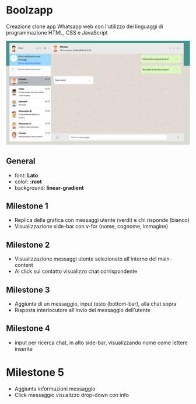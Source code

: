 # Boolzapp

Creazione clone app Whatsapp web con l'utilizzo dei linguaggi di programmazione HTML, CSS e JavaScript

![homepage](/img/Screenshot%202024-01-31%20alle%2011.57.45.png)

## General 
- font: **Lato**
- color: **:root**
- background: **linear-gradient**

## Milestone 1

- Replica della grafica con messaggi utente (verdi) e chi risponde (bianco)
- Visualizzazione side-bar con v-for (nome, cognome, immagine)

## Milestone 2 
- Visualizzazione messaggi utente selezionato all'interno del main-content
- Al click sul contatto visualizzo chat corrispondente 

## Milestone 3
- Aggiunta di un messaggio, input testo (bottom-bar), alla chat sopra
- Risposta interlocutore all'invio del messaggio dell'utente

## Milestone 4
- input per ricerca chat, in alto side-bar, visualizzando nome come lettere inserite 

# Milestone 5 
- Aggiunta informazioni messaggio
- Click messaggio visualizzo drop-down con info 
